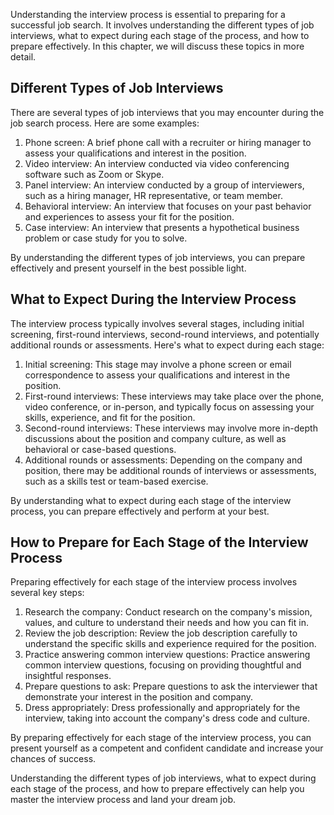 
Understanding the interview process is essential to preparing for a successful job search. It involves understanding the different types of job interviews, what to expect during each stage of the process, and how to prepare effectively. In this chapter, we will discuss these topics in more detail.

Different Types of Job Interviews
---------------------------------

There are several types of job interviews that you may encounter during the job search process. Here are some examples:

1. Phone screen: A brief phone call with a recruiter or hiring manager to assess your qualifications and interest in the position.
2. Video interview: An interview conducted via video conferencing software such as Zoom or Skype.
3. Panel interview: An interview conducted by a group of interviewers, such as a hiring manager, HR representative, or team member.
4. Behavioral interview: An interview that focuses on your past behavior and experiences to assess your fit for the position.
5. Case interview: An interview that presents a hypothetical business problem or case study for you to solve.

By understanding the different types of job interviews, you can prepare effectively and present yourself in the best possible light.

What to Expect During the Interview Process
-------------------------------------------

The interview process typically involves several stages, including initial screening, first-round interviews, second-round interviews, and potentially additional rounds or assessments. Here's what to expect during each stage:

1. Initial screening: This stage may involve a phone screen or email correspondence to assess your qualifications and interest in the position.
2. First-round interviews: These interviews may take place over the phone, video conference, or in-person, and typically focus on assessing your skills, experience, and fit for the position.
3. Second-round interviews: These interviews may involve more in-depth discussions about the position and company culture, as well as behavioral or case-based questions.
4. Additional rounds or assessments: Depending on the company and position, there may be additional rounds of interviews or assessments, such as a skills test or team-based exercise.

By understanding what to expect during each stage of the interview process, you can prepare effectively and perform at your best.

How to Prepare for Each Stage of the Interview Process
------------------------------------------------------

Preparing effectively for each stage of the interview process involves several key steps:

1. Research the company: Conduct research on the company's mission, values, and culture to understand their needs and how you can fit in.
2. Review the job description: Review the job description carefully to understand the specific skills and experience required for the position.
3. Practice answering common interview questions: Practice answering common interview questions, focusing on providing thoughtful and insightful responses.
4. Prepare questions to ask: Prepare questions to ask the interviewer that demonstrate your interest in the position and company.
5. Dress appropriately: Dress professionally and appropriately for the interview, taking into account the company's dress code and culture.

By preparing effectively for each stage of the interview process, you can present yourself as a competent and confident candidate and increase your chances of success.

Understanding the different types of job interviews, what to expect during each stage of the process, and how to prepare effectively can help you master the interview process and land your dream job.
